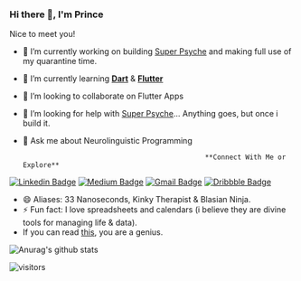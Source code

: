 ### Hi there 👋, I'm Prince


Nice to meet you!  

- 🔭 I’m currently working on building [Super Psyche](https://github.com/33nanoseconds/SuperIntelligence_Psyche) and making full use of my quarantine time. 
- 🌱 I’m currently learning [**Dart**](https://dart.dev/) & [**Flutter**](https://flutter.dev/)
- 👯 I’m looking to collaborate on Flutter Apps
- 🤔 I’m looking for help with [Super Psyche](https://github.com/33nanoseconds/SuperIntelligence_Psyche)... Anything goes, but once i build it. 
- 💬 Ask me about Neurolinguistic Programming 

                                                   **Connect With Me or Explore**
[![Linkedin Badge](https://img.shields.io/badge/-33nanoseconds-blue?style=flat-square&logo=Linkedin&logoColor=white&link=https://www.linkedin.com/in/33nanoseconds/)](https://www.linkedin.com/in/33nanoseconds/)  [![Medium Badge](https://img.shields.io/badge/-@33nanoseconds-03a57a?style=flat-square&labelColor=000000&logo=Medium&link=https://medium.com/@33nanoseconds/)](https://medium.com/@33nanoseconds)  [![Gmail Badge](https://img.shields.io/badge/-33nano@pm.me-c14438?style=flat-square&logo=Gmail&logoColor=white&link=mailto:33nano@pm.me)](mailto:33nano@pm.me)  [![Dribbble Badge](https://img.shields.io/badge/-33nanoseconds-purple?style=flat-square&logo=dribbble&logoColor=white&link=https://www.dribbble.com/33nanoseconds)](https://www.dribbble.com/33nanoseconds)

- 😄 Aliases: 33 Nanoseconds, Kinky Therapist & Blasian Ninja.
- ⚡ Fun fact: I love spreadsheets and calendars (i believe they are divine tools for managing life & data). 
- If you can read [this](https://sheets.arcaneoffice.com/View.aspx?info=eyJmbiI6IkRhdGEgQ29uc3VtcHRpb24ueGxzeCIsImwiOiJodHRwczovL2dhaWEuYmxvY2tzdGFjay5vcmcvaHViLzEzcTViOTJUekN1cnFLdWJ5OTI5eVNWR2NkZnJNOUNOTkQvODA4ZTgxODBjYzc3YjhjN2JhZDNlMTc5MzRiZTFlZmFhYTNiMTQ5ODhiNjY2MzczZWMxZWZjZGM3MjI2NjZmZCIsInBrIjoiM2UyNTQ4ZWQ2YmIzNTZjMGQ3ZGY3MGM4ZDk3OTA5NjQ4MjY0MDdjOGNlNjY1YmFiZDk2MjA0ZmViNzdmMjI1ZiIsIml2IjoiMzRiMzZlNmY3MzAxODM2OTNiMTk0ZjVmOTUwODk3NzkifQ==), you are a genius. 

![Anurag's github stats](https://github-readme-stats.vercel.app/api?username=33nanoseconds&show_icons=true&theme=radical)
<!-- [![Top Langs](https://github-readme-stats.vercel.app/api/top-langs/?username=33nanoseconds&layout=compact)](https://github.com/anuraghazra/github-readme-stats)
--> <!-- Add this later--> 

 ![visitors](https://visitor-badge.laobi.icu/badge?page_id=33nanoseconds.33nanoseconds) 
 
 


